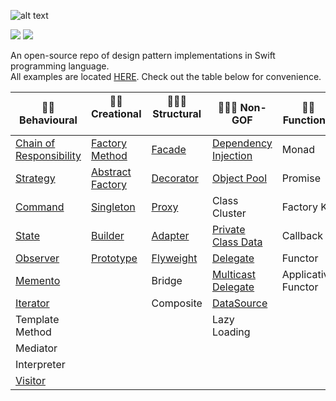 ![alt text](https://github.com/oleh-zayats/design-patterns-swift/blob/master/Art/art_title_image.png)

![](https://img.shields.io/badge/Licence-MIT-blue.svg) ![](https://img.shields.io/badge/Swift-4.0-orange.svg)

An open-source repo of design pattern implementations in Swift programming language. </br> 
All examples are located [HERE](https://github.com/oleh-zayats/design-patterns-swift/tree/master/Sources). Check out the table below for convenience.

👮🏼 Behavioural              | 👷🏼 Creational      | 👨🏼‍🏭 Structural    | 👨🏼‍🎓 Non-GOF | 🧙‍♂️ Functional |
------------            | -------------   | ------------- | ------------- |  ------------- 
[Chain of Responsibility](https://github.com/oleh-zayats/design-patterns-swift/tree/master/Sources/ChainOfResponsibility/ChainOfResponsibility.playground/Contents.swift) |[Factory Method](https://github.com/oleh-zayats/design-patterns-swift/tree/master/Sources/FactoryMethod/FactoryMethod.playground/Contents.swift)   | [Facade](https://github.com/oleh-zayats/design-patterns-swift/tree/master/Sources/Facade/Facade)        |  [Dependency Injection](https://github.com/oleh-zayats/design-patterns-swift/tree/master/Sources/DependencyInjection/DependencyInjection.playground/Contents.swift) | Monad
[Strategy](https://github.com/oleh-zayats/design-patterns-swift/tree/master/Sources/Strategy/Strategy.playground/Contents.swift)                |[Abstract Factory](https://github.com/oleh-zayats/design-patterns-swift/tree/master/Sources/AbstractFactory/AbstractFactory.playground/Contents.swift) | [Decorator](https://github.com/oleh-zayats/design-patterns-swift/tree/master/Sources/Decorator/Decorator.playground/Contents.swift)     |  [Object Pool](https://github.com/oleh-zayats/design-patterns-swift/tree/master/Sources/ObjectPool/ObjectPool.playground/Contents.swift) | Promise
[Command](https://github.com/oleh-zayats/design-patterns-swift/tree/master/Sources/Command/Command)                 |[Singleton](https://github.com/oleh-zayats/design-patterns-swift/blob/master/Sources/Singleton/Singleton.playground/Contents.swift)        | [Proxy](https://github.com/oleh-zayats/design-patterns-swift/tree/master/Sources/Proxy/Proxy.playground/Contents.swift)         |  Class Cluster | Factory Kit
[State](https://github.com/oleh-zayats/design-patterns-swift/tree/master/Sources/State/State.playground/Contents.swift)                   |[Builder](https://github.com/oleh-zayats/design-patterns-swift/tree/master/Sources/Builder/Builder.playground/Contents.swift)          | [Adapter](https://github.com/oleh-zayats/design-patterns-swift/tree/master/Sources/Adapter/Adapter.playground/Contents.swift)       |  [Private Class Data](https://github.com/oleh-zayats/design-patterns-swift/tree/master/Sources/PrivateClassData/PrivateClassData.playground/Contents.swift) | Callback
[Observer](https://github.com/oleh-zayats/design-patterns-swift/tree/master/Sources/Observer/Observer.playground/Contents.swift)                |[Prototype](https://github.com/oleh-zayats/design-patterns-swift/tree/master/Sources/Prototype/Prototype.playground/Contents.swift)        |       [Flyweight](https://github.com/oleh-zayats/design-patterns-swift/blob/master/Sources/Flyweight/Flyweight.playground/Contents.swift)        |  [Delegate](https://github.com/oleh-zayats/design-patterns-swift/blob/master/Sources/Delegate/Delegate.playground/Contents.swift) | Functor
[Memento](https://github.com/oleh-zayats/design-patterns-swift/tree/master/Sources/Memento/Memento.playground/Contents.swift)                 |                 |       Bridge        |  [Multicast Delegate](https://github.com/oleh-zayats/design-patterns-swift/tree/master/Sources/MulticastDelegate/MulticastDelegate.playground/Contents.swift) | Applicative Functor
[Iterator](https://github.com/oleh-zayats/design-patterns-swift/tree/master/Sources/Iterator/Iterator.playground/Contents.swift)                |                 |       Composite        |  [DataSource](https://github.com/oleh-zayats/design-patterns-swift/blob/master/Sources/DataSource/DataSource.playground/Contents.swift)
Template Method |  |  | Lazy Loading
Mediator |  |  | 
Interpreter |  |  | 
[Visitor](https://github.com/oleh-zayats/design-patterns-swift/blob/master/Sources/Visitor/Visitor.playground/Contents.swift)  |  |  | 


